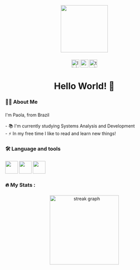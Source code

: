 <div align="center">
  <img height="150" src="https://media.giphy.com/media/M9gbBd9nbDrOTu1Mqx/giphy.gif"  />
</div>

###

<div align="center">
  <img src="https://img.shields.io/static/v1?message=LinkedIn&logo=linkedin&label=&color=0077B5&logoColor=white&labelColor=&style=for-the-badge" height="25" alt="linkedin logo"  />
  <img src="https://img.shields.io/static/v1?message=Youtube&logo=youtube&label=&color=FF0000&logoColor=white&labelColor=&style=for-the-badge" height="25" alt="youtube logo"  />
  <img src="https://img.shields.io/static/v1?message=Twitter&logo=twitter&label=&color=1DA1F2&logoColor=white&labelColor=&style=for-the-badge" height="25" alt="twitter logo"  />
</div>

###

<h1 align="center"> Hello World! 👋</h1>

###

<h3 align="left">👩‍💻  About Me</h3>

###

<p align="left"> I'm Paola, from Brazil <br><br>- 📚 I'm currently studying Systems Analysis and Development <br>- ⚡ In my free time I like to read and learn new things! </p>

###

<h3 align="left">🛠 Language and tools</h3>

###

<div align="left">
  
  <img src="https://cdn.jsdelivr.net/gh/devicons/devicon@latest/icons/canva/canva-original.svg" height="40" />
  
  <img src="https://cdn.jsdelivr.net/gh/devicons/devicon@latest/icons/csharp/csharp-plain.svg" height="40" />

  <img src="https://cdn.jsdelivr.net/gh/devicons/devicon@latest/icons/css3/css3-plain.svg" height="40" />
          
          

</div>

###

<h3 align="left">🔥   My Stats :</h3>

###

<div align="center">
  <img src="https://streak-stats.demolab.com?user=loladevbr&locale=en&mode=daily&theme=dark&hide_border=false&border_radius=5&order=3" height="220" alt="streak graph"  />
</div>

###

